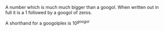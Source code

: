 A number which is much much bigger than a googol. When written out in
full it is a 1 followed by a googol of zeros.

A shorthand for a googolplex is $10^{googol}$
